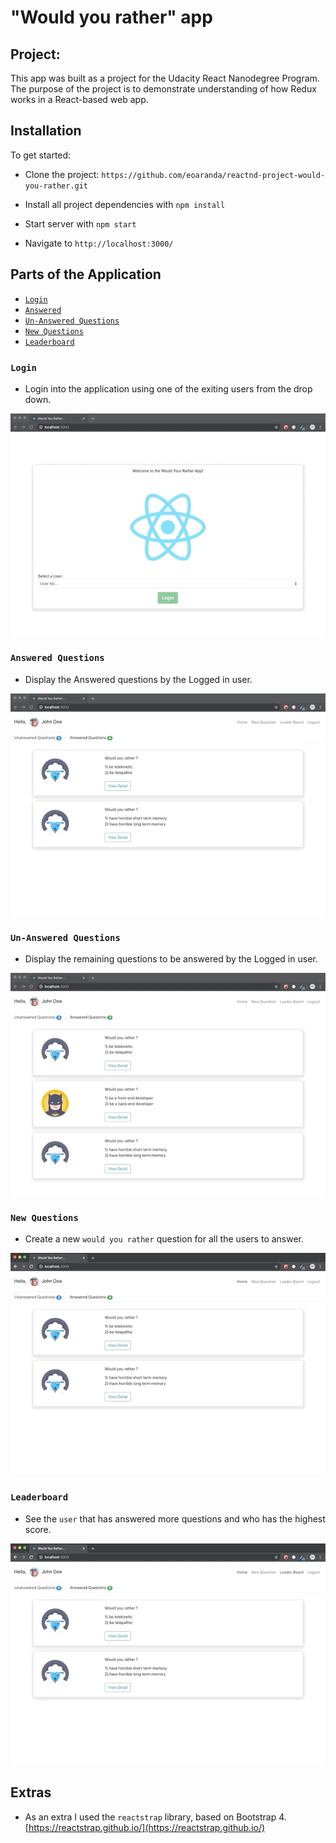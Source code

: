 # "Would you rather" app


## Project:

This app was built as a project for the Udacity React Nanodegree Program. The purpose of the project is to demonstrate understanding of how Redux works in a React-based web app.

  
## Installation

  To get started:

* Clone the project: `https://github.com/eoaranda/reactnd-project-would-you-rather.git`
* Install all project dependencies with `npm install`

* Start server with `npm start`

* Navigate to `http://localhost:3000/`
  
  
## Parts of the Application

* [`Login`](#login)
* [`Answered`](#answered)
* [`Un-Answered Questions`](#unanswered)
* [`New Questions`](#new)
* [`Leaderboard`](#leaderboard)


### `Login`
* Login into the application using one of the exiting users from the drop down.

![login](doc/screenshots/login.gif  "login")

### `Answered Questions`
* Display the Answered questions by the Logged in user.
  
![answered](doc/screenshots/answered.gif  "answered")

### `Un-Answered Questions`
* Display the remaining questions to be answered by the Logged in user.
  
![answered](doc/screenshots/unanswered.gif  "unanswered")

### `New Questions`
* Create a new `would you rather` question for all the users to answer.

![new](doc/screenshots/new.gif  "new")

### `Leaderboard`
* See the `user` that has answered more questions and who has the highest score.

![Leaderboard](doc/screenshots/leader.gif  "Leaderboard")


## Extras

* As an extra I used the `reactstrap` library, based on Bootstrap 4.  [https://reactstrap.github.io/](https://reactstrap.github.io/)